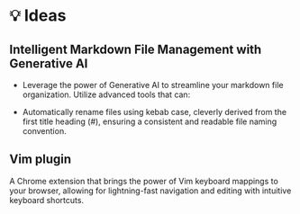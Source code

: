 # 💡 Ideas


## Intelligent Markdown File Management with Generative AI

- Leverage the power of Generative AI to streamline your markdown file organization. Utilize advanced tools that can:

* Automatically rename files using kebab case, cleverly derived from the first title heading (#), ensuring a consistent and readable file naming convention.
## Vim plugin

A Chrome extension that brings the power of Vim keyboard mappings to your browser, allowing for lightning-fast navigation and editing with intuitive keyboard shortcuts.


